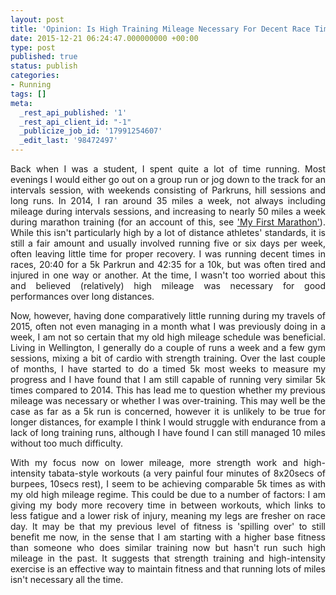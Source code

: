 ```yaml
---
layout: post
title: 'Opinion: Is High Training Mileage Necessary For Decent Race Times?'
date: 2015-12-21 06:24:47.000000000 +00:00
type: post
published: true
status: publish
categories:
- Running
tags: []
meta:
  _rest_api_published: '1'
  _rest_api_client_id: "-1"
  _publicize_job_id: '17991254607'
  _edit_last: '98472497'
---
```

<p class="western" align="JUSTIFY">Back when I was a student, I spent quite a lot of time running. Most evenings I would either go out on a group run or jog down to the track for an intervals session, with weekends consisting of Parkruns, hill sessions and long runs. In 2014, I ran around 35 miles a week, not always including mileage during intervals sessions, and increasing to nearly 50 miles a week during marathon training (for an account of this, see <a href="https://distancealltheway.wordpress.com/2015/12/11/my-first-marathon/">'My First Marathon'</a>). While this isn't particularly high by a lot of distance athletes' standards, it is still a fair amount and usually involved running five or six days per week, often leaving little time for proper recovery. I was running decent times in races, 20:40 for a 5k Parkrun and 42:35 for a 10k, but was often tired and injured in one way or another. At the time, I wasn't too worried about this and believed (relatively) high mileage was necessary for good performances over long distances.</p>

<p class="western" align="JUSTIFY">Now, however, having done comparatively little running during my travels of 2015, often not even managing in a month what I was previously doing in a week, I am not so certain that my old high mileage schedule was beneficial. Living in Wellington, I generally do a couple of runs a week and a few gym sessions, mixing a bit of cardio with strength training. Over the last couple of months, I have started to do a timed 5k most weeks to measure my progress and I have found that I am still capable of running very similar 5k times compared to 2014. This has lead me to question whether my previous mileage was necessary or whether I was over-training. This may well be the case as far as a 5k run is concerned, however it is unlikely to be true for longer distances, for example I think I would struggle with endurance from a lack of long training runs, although I have found I can still managed 10 miles without too much difficulty.</p>

<p class="western" align="JUSTIFY">With my focus now on lower mileage, more strength work and high-intensity tabata-style workouts (a very painful four minutes of 8x20secs of burpees, 10secs rest), I seem to be achieving comparable 5k times as with my old high mileage regime. This could be due to a number of factors: I am giving my body more recovery time in between workouts, which links to less fatigue and a lower risk of injury, meaning my legs are fresher on race day. It may be that my previous level of fitness is 'spilling over' to still benefit me now, in the sense that I am starting with a higher base fitness than someone who does similar training now but hasn't run such high mileage in the past. It suggests that strength training and high-intensity exercise is an effective way to maintain fitness and that running lots of miles isn't necessary all the time.</p>
